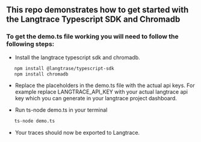 ## This repo demonstrates how to get started with the Langtrace Typescript SDK and Chromadb

### To get the demo.ts file working you will need to follow the following steps:

*  Install the langtrace typescript sdk and chromadb.
```sh
   npm install @langtrase/typescript-sdk
   npm install chromadb

```

* Replace the placeholders in the demo.ts file with the actual api keys. For example replace LANGTRACE_API_KEY with your actual langtrace api key which you can generate in your langtrace project dashboard.

* Run ts-node demo.ts in your terminal

```sh
   ts-node demo.ts
```
* Your traces should now be exported to Langtrace. 